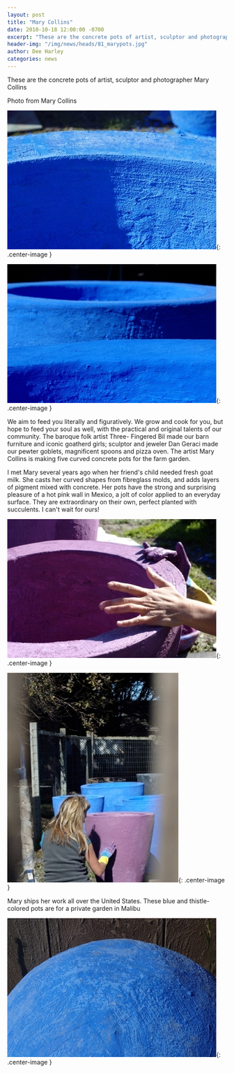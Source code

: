 ```yaml
---
layout: post
title: "Mary Collins"
date: 2010-10-18 12:00:00 -0700
excerpt: "These are the concrete pots of artist, sculptor and photographer Mary Collins ..."
header-img: "/img/news/heads/81_marypots.jpg"
author: Dee Harley
categories: news
---
```

These are the concrete pots of artist, sculptor and photographer Mary
Collins

Photo from Mary Collins



![image](/img/news/81_bluerim2.jpg){: .center-image }



![image](/img/news/81_bluerim3.jpg){: .center-image }



We aim to feed you literally and figuratively. We grow and cook for
you, but hope to feed your soul as well, with the practical and
original talents of our community. The baroque folk artist Three-
Fingered Bil made our barn furniture and iconic goatherd girls;
sculptor and jeweler Dan Geraci made our pewter goblets, magnificent
spoons and pizza oven. The artist Mary Collins is making five curved
concrete pots for the farm garden.

I met Mary several years ago when her friend's child needed fresh goat
milk. She casts her curved shapes from fibreglass molds, and adds
layers of pigment mixed with concrete. Her pots have the strong and
surprising pleasure of a hot pink wall in Mexico, a jolt of color
applied to an everyday surface. They are extraordinary on their own,
perfect planted with succulents. I can't wait for ours!

![image](/img/news/81_purplerim.jpg){: .center-image }

![image](/img/news/81_marycollins(1).jpg){: .center-image }

Mary ships her work all over the United States. These blue and
thistle-colored pots are for a private garden in Malibu

![image](/img/news/81_bluebum.jpg){: .center-image }

